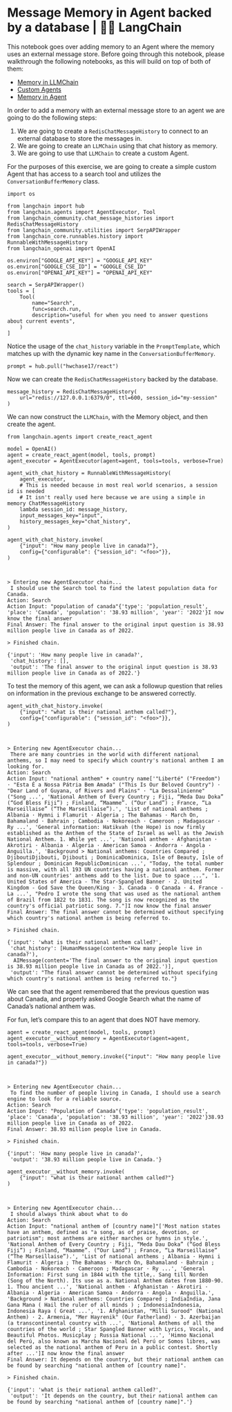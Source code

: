 # Message Memory in Agent backed by a database | 🦜️🔗 LangChain
This notebook goes over adding memory to an Agent where the memory uses an external message store. Before going through this notebook, please walkthrough the following notebooks, as this will build on top of both of them:

*   [Memory in LLMChain](https://python.langchain.com/docs/modules/memory/adding_memory/)
*   [Custom Agents](https://python.langchain.com/docs/modules/agents/how_to/custom_agent/)
*   [Memory in Agent](https://python.langchain.com/docs/modules/memory/agent_with_memory/)

In order to add a memory with an external message store to an agent we are going to do the following steps:

1.  We are going to create a `RedisChatMessageHistory` to connect to an external database to store the messages in.
2.  We are going to create an `LLMChain` using that chat history as memory.
3.  We are going to use that `LLMChain` to create a custom Agent.

For the purposes of this exercise, we are going to create a simple custom Agent that has access to a search tool and utilizes the `ConversationBufferMemory` class.

```
import os

from langchain import hub
from langchain.agents import AgentExecutor, Tool
from langchain_community.chat_message_histories import RedisChatMessageHistory
from langchain_community.utilities import SerpAPIWrapper
from langchain_core.runnables.history import RunnableWithMessageHistory
from langchain_openai import OpenAI

```


```
os.environ["GOOGLE_API_KEY"] = "GOOGLE_API_KEY"
os.environ["GOOGLE_CSE_ID"] = "GOOGLE_CSE_ID"
os.environ["OPENAI_API_KEY"] = "OPENAI_API_KEY"

search = SerpAPIWrapper()
tools = [
    Tool(
        name="Search",
        func=search.run,
        description="useful for when you need to answer questions about current events",
    )
]

```


Notice the usage of the `chat_history` variable in the `PromptTemplate`, which matches up with the dynamic key name in the `ConversationBufferMemory`.

```
prompt = hub.pull("hwchase17/react")

```


Now we can create the `RedisChatMessageHistory` backed by the database.

```
message_history = RedisChatMessageHistory(
    url="redis://127.0.0.1:6379/0", ttl=600, session_id="my-session"
)

```


We can now construct the `LLMChain`, with the Memory object, and then create the agent.

```
from langchain.agents import create_react_agent

model = OpenAI()
agent = create_react_agent(model, tools, prompt)
agent_executor = AgentExecutor(agent=agent, tools=tools, verbose=True)

```


```
agent_with_chat_history = RunnableWithMessageHistory(
    agent_executor,
    # This is needed because in most real world scenarios, a session id is needed
    # It isn't really used here because we are using a simple in memory ChatMessageHistory
    lambda session_id: message_history,
    input_messages_key="input",
    history_messages_key="chat_history",
)

agent_with_chat_history.invoke(
    {"input": "How many people live in canada?"},
    config={"configurable": {"session_id": "<foo>"}},
)

```


```


> Entering new AgentExecutor chain...
 I should use the Search tool to find the latest population data for Canada.
Action: Search
Action Input: "population of canada"{'type': 'population_result', 'place': 'Canada', 'population': '38.93 million', 'year': '2022'}I now know the final answer
Final Answer: The final answer to the original input question is 38.93 million people live in Canada as of 2022.

> Finished chain.

```


```
{'input': 'How many people live in canada?',
 'chat_history': [],
 'output': 'The final answer to the original input question is 38.93 million people live in Canada as of 2022.'}

```


To test the memory of this agent, we can ask a followup question that relies on information in the previous exchange to be answered correctly.

```
agent_with_chat_history.invoke(
    {"input": "what is their national anthem called?"},
    config={"configurable": {"session_id": "<foo>"}},
)

```


```


> Entering new AgentExecutor chain...
 There are many countries in the world with different national anthems, so I may need to specify which country's national anthem I am looking for.
Action: Search
Action Input: "national anthem" + country name['"Liberté" ("Freedom") · "Esta É a Nossa Pátria Bem Amada" ("This Is Our Beloved Country") · "Dear Land of Guyana, of Rivers and Plains" · "La Dessalinienne" ("Song ...', 'National Anthem of Every Country ; Fiji, “Meda Dau Doka” (“God Bless Fiji”) ; Finland, “Maamme”. (“Our Land”) ; France, “La Marseillaise” (“The Marseillaise”).', 'List of national anthems ; Albania · Hymni i Flamurit · Algeria ; The Bahamas · March On, Bahamaland · Bahrain ; Cambodia · Nokoreach · Cameroon ; Madagascar · Ry ...', 'General information: Hatikvah (the Hope) is now firmly established as the Anthem of the State of Israel as well as the Jewish National Anthem. 1. While yet ...', 'National anthem · Afghanistan · Akrotiri · Albania · Algeria · American Samoa · Andorra · Angola · Anguilla.', 'Background > National anthems: Countries Compared ; DjiboutiDjibouti, Djibouti ; DominicaDominica, Isle of Beauty, Isle of Splendour ; Dominican RepublicDominican ...', "Today, the total number is massive, with all 193 UN countries having a national anthem. Former and non-UN countries' anthems add to the list. Due to space ...", '1. United States of America - The Star-Spangled Banner · 2. United Kingdom - God Save the Queen/King · 3. Canada - O Canada · 4. France - La ...', "Pedro I wrote the song that was used as the national anthem of Brazil from 1822 to 1831. The song is now recognized as the country's official patriotic song. 7."]I now know the final answer
Final Answer: The final answer cannot be determined without specifying which country's national anthem is being referred to.

> Finished chain.

```


```
{'input': 'what is their national anthem called?',
 'chat_history': [HumanMessage(content='How many people live in canada?'),
  AIMessage(content='The final answer to the original input question is 38.93 million people live in Canada as of 2022.')],
 'output': "The final answer cannot be determined without specifying which country's national anthem is being referred to."}

```


We can see that the agent remembered that the previous question was about Canada, and properly asked Google Search what the name of Canada’s national anthem was.

For fun, let’s compare this to an agent that does NOT have memory.

```
agent = create_react_agent(model, tools, prompt)
agent_executor__without_memory = AgentExecutor(agent=agent, tools=tools, verbose=True)

```


```
agent_executor__without_memory.invoke({"input": "How many people live in canada?"})

```


```


> Entering new AgentExecutor chain...
 To find the number of people living in Canada, I should use a search engine to look for a reliable source.
Action: Search
Action Input: "Population of Canada"{'type': 'population_result', 'place': 'Canada', 'population': '38.93 million', 'year': '2022'}38.93 million people live in Canada as of 2022.
Final Answer: 38.93 million people live in Canada.

> Finished chain.

```


```
{'input': 'How many people live in canada?',
 'output': '38.93 million people live in Canada.'}

```


```
agent_executor__without_memory.invoke(
    {"input": "what is their national anthem called?"}
)

```


```


> Entering new AgentExecutor chain...
 I should always think about what to do
Action: Search
Action Input: "national anthem of [country name]"['Most nation states have an anthem, defined as "a song, as of praise, devotion, or patriotism"; most anthems are either marches or hymns in style.', 'National Anthem of Every Country ; Fiji, “Meda Dau Doka” (“God Bless Fiji”) ; Finland, “Maamme”. (“Our Land”) ; France, “La Marseillaise” (“The Marseillaise”).', 'List of national anthems ; Albania · Hymni i Flamurit · Algeria ; The Bahamas · March On, Bahamaland · Bahrain ; Cambodia · Nokoreach · Cameroon ; Madagascar · Ry ...', 'General Information: First sung in 1844 with the title,. Sang till Norden (Song of the North). Its use as a. National Anthem dates from 1880-90. 1. Thou ancient ...', 'National anthem · Afghanistan · Akrotiri · Albania · Algeria · American Samoa · Andorra · Angola · Anguilla.', 'Background > National anthems: Countries Compared ; IndiaIndia, Jana Gana Mana ( Hail the ruler of all minds ) ; IndonesiaIndonesia, Indonesia Raya ( Great ...', '1. Afghanistan, "Milli Surood" (National Anthem) · 2. Armenia, "Mer Hayrenik" (Our Fatherland) · 3. Azerbaijan (a transcontinental country with ...', 'National Anthems of all the countries of the world ; Star Spangled Banner with Lyrics, Vocals, and Beautiful Photos. Musicplay ; Russia National ...', 'Himno Nacional del Perú, also known as Marcha Nacional del Perú or Somos libres, was selected as the national anthem of Peru in a public contest. Shortly after ...']I now know the final answer
Final Answer: It depends on the country, but their national anthem can be found by searching "national anthem of [country name]".

> Finished chain.

```


```
{'input': 'what is their national anthem called?',
 'output': 'It depends on the country, but their national anthem can be found by searching "national anthem of [country name]".'}

```
